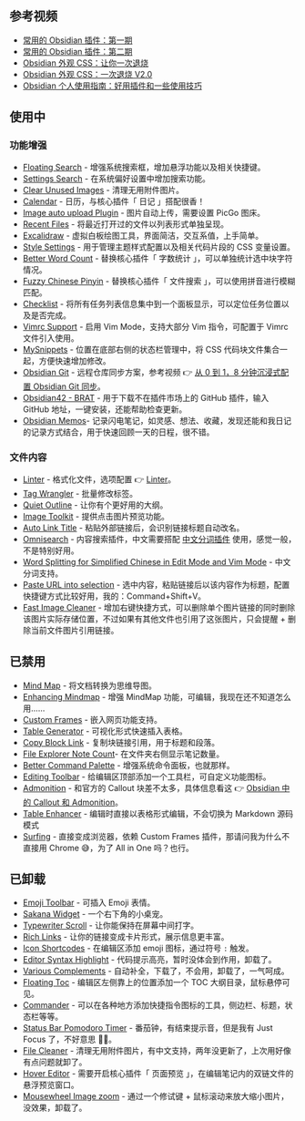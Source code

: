## 参考视频

- [常用的 Obsidian 插件：第一期](https://www.bilibili.com/video/BV1cs4y1H77h/)
- [常用的 Obsidian 插件：第二期](https://www.bilibili.com/video/BV1es4y1N7Mb/)
- [Obsidian 外观 CSS：让你一次退烧](https://www.bilibili.com/video/BV1KP4y1B7bd/)
- [Obsidian 外观 CSS：一次退烧 V2.0](https://www.bilibili.com/video/BV1uR4y127UT/?vd_source=b5ea3571072cc2ede537c6c80700c963)
- [Obsidian 个人使用指南：好用插件和一些使用技巧](https://www.bilibili.com/video/BV1gh411E7f7/)

## 使用中

### 功能增强

- [Floating Search](https://github.com/Quorafind/Obsidian-Float-Search) - 增强系统搜索框，增加悬浮功能以及相关快捷键。
- [Settings Search](https://github.com/javalent/settings-search) - 在系统偏好设置中增加搜索功能。
- [Clear Unused Images](https://github.com/ozntel/oz-clear-unused-images-obsidian) - 清理无用附件图片。
- [Calendar](https://github.com/liamcain/obsidian-calendar-plugin) - 日历，与核心插件「 日记 」搭配很香！
- [Image auto upload Plugin](https://github.com/renmu123/obsidian-image-auto-upload-plugin) - 图片自动上传，需要设置 PicGo 图床。
- [Recent Files](https://github.com/tgrosinger/recent-files-obsidian) - 将最近打开过的文件以列表形式单独呈现。
- [Excalidraw](https://github.com/zsviczian/obsidian-excalidraw-plugin) - 虚拟白板绘图工具，界面简洁，交互系值，上手简单。
- [Style Settings](https://github.com/mgmeyers/obsidian-style-settings) - 用于管理主题样式配置以及相关代码片段的 CSS 变量设置。
- [Better Word Count](https://github.com/lukeleppan/better-word-count) - 替换核心插件「 字数统计 」，可以单独统计选中块字符情况。
- [Fuzzy Chinese Pinyin](https://github.com/lazyloong/obsidian-fuzzy-chinese) - 替换核心插件「 文件搜索 」，可以使用拼音进行模糊匹配。
- [Checklist](https://github.com/delashum/obsidian-checklist-plugin) - 将所有任务列表信息集中到一个面板显示，可以定位任务位置以及是否完成。
- [Vimrc Support](https://github.com/esm7/obsidian-vimrc-support) - 启用 Vim Mode，支持大部分 Vim 指令，可配置于 Vimrc 文件引入使用。
- [MySnippets](https://github.com/chetachiezikeuzor/MySnippets-Plugin) - 位置在底部右侧的状态栏管理中，将 CSS 代码块文件集合一起，方便快速增加修改。
- [Obsidian Git](https://github.com/denolehov/obsidian-git) - 远程仓库同步方案，参考视频 👉 [从 0 到 1，8 分钟沉浸式配置 Obsidian Git 同步](https://www.bilibili.com/video/BV1Bs4y1976R/)。
- [Obsidian42 - BRAT](https://github.com/TfTHacker/obsidian42-brat) - 用于下载不在插件市场上的 GitHub 插件，输入 GitHub 地址，一键安装，还能帮助检查更新。
- [Obsidian Memos](https://github.com/Quorafind/Obsidian-Memos)- 记录闪电笔记，如灵感、想法、收藏，发现还能和我日记的记录方式结合，用于快速回顾一天的日程，很不错。

### 文件内容

- [Linter](https://github.com/platers/obsidian-linter) - 格式化文件，选项配置 👉 [Linter](Linter.md)。
- [Tag Wrangler](https://github.com/pjeby/tag-wrangler) - 批量修改标签。
- [Quiet Outline](https://github.com/guopenghui/obsidian-quiet-outline) - 让你有个更好用的大纲。
- [Image Toolkit](https://github.com/sissilab/obsidian-image-toolkit/blob/master/README_cn.md) - 提供点击图片预览功能。
- [Auto Link Title](https://github.com/zolrath/obsidian-auto-link-title) - 粘贴外部链接后，会识别链接标题自动改名。
- [Omnisearch](https://github.com/scambier/obsidian-omnisearch) - 内容搜索插件，中文需要搭配 [中文分词插件](https://github.com/aidenlx/cm-chs-patch) 使用，感觉一般，不是特别好用。
- [Word Splitting for Simplified Chinese in Edit Mode and Vim Mode](https://github.com/aidenlx/cm-chs-patch) - 中文分词支持。
- [Paste URL into selection](https://github.com/denolehov/obsidian-url-into-selection) - 选中内容，粘贴链接后以该内容作为标题，配置快捷键方式比较好用，我的：Command+Shift+V。
- [Fast Image Cleaner](https://github.com/martinniee/Obsidian-fast-image-cleaner) - 增加右键快捷方式，可以删除单个图片链接的同时删除该图片实际存储位置，不过如果有其他文件也引用了这张图片，只会提醒 + 删除当前文件图片引用链接。

## 已禁用

- [Mind Map](https://github.com/MarkMindCkm/obsidian-enhancing-mindmap/blob/main/Readme-zh.md) - 将文档转换为思维导图。
- [Enhancing Mindmap](https://github.com/MarkMindCkm/obsidian-enhancing-mindmap) - 增强 MindMap 功能，可编辑，我现在还不知道怎么用……
- [Custom Frames](https://github.com/Ellpeck/ObsidianCustomFrames) - 嵌入网页功能支持。
- [Table Generator](https://github.com/Quorafind/Obsidian-Table-Generator) - 可视化形式快速插入表格。
- [Copy Block Link](https://github.com/mgmeyers/obsidian-copy-block-link) - 复制块链接引用，用于标题和段落。
- [File Explorer Note Count](https://github.com/ozntel/file-explorer-note-count)- 在文件夹右侧显示笔记数量。
- [Better Command Palette](https://github.com/AlexBieg/obsidian-better-command-palette) - 增强系统命令面板，也就那样。
- [Editing Toolbar](https://github.com/cumany/obsidian-editing-toolbar) - 给编辑区顶部添加一个工具栏，可自定义功能图标。
- [Admonition](https://github.com/javalent/admonitions) - 和官方的 Callout 块差不太多，具体信息看这 👉 [Obsidian 中的 Callout 和 Admonition](Obsidian%20中的%20Callout%20和%20Admonition.md)。
- [Table Enhancer](https://github.com/Stardusten/ob-table-enhancer) - 编辑时直接以表格形式编辑，不会切换为 Markdown 源码模式
- [Surfing](https://github.com/PKM-er/Obsidian-Surfing/blob/main/README-ZH.md) - 直接变成浏览器，依赖 Custom Frames 插件，那请问我为什么不直接用 Chrome 😅，为了 All in One 吗？也行。

## 已卸载

- [Emoji Toolbar](https://github.com/oliveryh/obsidian-emoji-toolbar) - 可插入 Emoji 表情。
- [Sakana Widget](https://github.com/quorafind/obsidian-sakana-widget) - 一个右下角的小桌宠。
- [Typewriter Scroll](https://github.com/deathau/cm-typewriter-scroll-obsidian) - 让你能保持在屏幕中间打字。
- [Rich Links](https://github.com/dhamaniasad/obsidian-rich-links) - 让你的链接变成卡片形式，展示信息更丰富。
- [Icon Shortcodes](https://github.com/aidenlx/obsidian-icon-shortcodes) - 在编辑区添加 emoji 图标，通过符号 `:` 触发。
- [Editor Syntax Highlight](https://github.com/deathau/cm-editor-syntax-highlight-obsidian) - 代码提示高亮，暂时没体会到作用，卸载了。
- [Various Complements](https://github.com/tadashi-aikawa/obsidian-various-complements-plugin) - 自动补全，下载了，不会用，卸载了，一气呵成。
- [Floating Toc](https://github.com/cumany/obsidian-floating-toc-plugin) - 编辑区左侧靠上的位置添加一个 TOC 大纲目录，鼠标悬停可见。
- [Commander](https://github.com/phibr0/obsidian-commander) - 可以在各种地方添加快捷指令图标的工具，侧边栏、标题，状态栏等等。
- [Status Bar Pomodoro Timer](https://github.com/kzhovn/statusbar-pomo-obsidian) - 番茄钟，有结束提示音，但是我有 Just Focus 了，不好意思 🙏🏻。
- [File Cleaner](https://github.com/Johnson0907/obsidian-file-cleaner) - 清理无用附件图片，有中文支持，两年没更新了，上次用好像有点问题就卸了。
- [Hover Editor](https://github.com/nothingislost/obsidian-hover-editor) - 需要开启核心插件「 页面预览 」，在编辑笔记内的双链文件的悬浮预览窗口。
- [Mousewheel Image zoom](https://github.com/nicojeske/mousewheel-image-zoom) - 通过一个修试键 + 鼠标滚动来放大缩小图片，没效果，卸载了。
